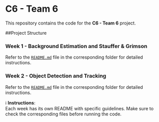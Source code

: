 # C6 - Team 6

This repository contains the code for the **C6 - Team 6** project.

##Project Structure

### Week 1 - Background Estimation and Stauffer & Grimson  
Refer to the [`README.md`](w1/README.md) file in the corresponding folder for detailed instructions.

### Week 2 - Object Detection and Tracking  
Refer to the [`README.md`](w2/README.md) file in the corresponding folder for detailed instructions.

ℹ️ **Instructions**:  
Each week has its own README with specific guidelines. Make sure to check the corresponding files before running the code.

